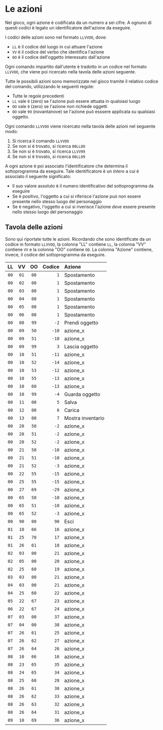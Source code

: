 # Le azioni

Nel gioco, ogni azione è codificata da un numero a sei cifre. A ognuno di questi codici è legato un identificatore dell'azione da eseguire.

I codici delle azioni sono nel formato `LLVVOO`, dove:

- `LL` è il codice del luogo in cui attuare l'azione
- `VV` è il codice del verbo che identifica l'azione
- `OO` è il codice dell'oggetto interessato dall'azione

Ogni comando impartito dall'utente è tradotto in un codice nel formato `LLVVOO`, che viene poi ricercato nella tavola delle azioni seguente.

Tutte le possibili azioni sono memorizzate nel gioco tramite il relativo codice del comando, utilizzando le seguenti regole:

- Tutte le regole precedenti
- `LL` vale `0` (zero) se l'azione può essere attuata in qualsiasi luogo
- `OO` vale `0` (zero) se l'azione non richiede oggetti
- `OO` vale `99` (novantanove) se l'azione può esssere applicata su qualsiasi oggetto.

Ogni comando `LLVVOO` viene ricercato nella tavola delle azioni nel seguente modo:

1. Si ricerca il comando `LLVVOO`
2. Se non si è trovato, si ricerca `00LLOO`
3. Se non si è trovato, si ricerca `LLVV99`
4. Se non si è trovato, si ricerca `00LL99`

A ogni azione è poi associato l'identificatore che determina il sottoprogramma da eseguire. Tale identificatore è un _intero_ a cui è associato il seguente significato:

- Il suo valore assoluto è il numero identificativo del sottoprogramma da eseguire
- Se è positivo, l'oggetto a cui si riferisce l'azione può non essere presente nello stesso luogo del personaggio
- Se è negativo, l'oggetto a cui si riverisce l'azione _deve_ essere presente nello stesso luogo del personaggio

## Tavola delle azioni

Sono qui riportate tutte le azioni. Ricordando che sono identificate da un codice in formato `LLVVOO`, la colonna "LL" contiene `LL`, la colonna "VV" contiene `VV` e la colonna "OO" contiene `OO`. La colonna "Azione" contiene, invece, il codice del sottoprogramma da eseguire.

|  LL   |  VV   |  OO   | Codice | Azione            |
| :---: | :---: | :---: | -----: | :---------------- |
| `00`  | `01`  | `00`  |    `1` | Spostamento       |
| `00`  | `02`  | `00`  |    `1` | Spostamento       |
| `00`  | `03`  | `00`  |    `1` | Spostamento       |
| `00`  | `04`  | `00`  |    `1` | Spostamento       |
| `00`  | `05`  | `00`  |    `1` | Spostamento       |
| `00`  | `06`  | `00`  |    `1` | Spostamento       |
| `00`  | `08`  | `99`  |   `-2` | Prendi oggetto    |
| `00`  | `09`  | `50`  |  `-10` | azione_x          |
| `00`  | `09`  | `51`  |  `-10` | azione_x          |
| `00`  | `09`  | `99`  |    `3` | Lascia oggetto    |
| `00`  | `10`  | `51`  |  `-11` | azione_x          |
| `00`  | `10`  | `52`  |  `-14` | azione_x          |
| `00`  | `10`  | `53`  |  `-12` | azione_x          |
| `00`  | `10`  | `55`  |  `-13` | azione_x          |
| `00`  | `10`  | `60`  |  `-13` | azione_x          |
| `00`  | `10`  | `99`  |   `-4` | Guarda oggetto    |
| `00`  | `11`  | `00`  |    `5` | Salva             |
| `00`  | `12`  | `00`  |    `6` | Carica            |
| `00`  | `13`  | `00`  |    `7` | Mostra inventario |
| `00`  | `20`  | `50`  |   `-2` | azione_x          |
| `00`  | `20`  | `51`  |   `-2` | azione_x          |
| `00`  | `20`  | `52`  |   `-2` | azione_x          |
| `00`  | `21`  | `50`  |  `-10` | azione_x          |
| `00`  | `21`  | `51`  |  `-10` | azione_x          |
| `00`  | `21`  | `52`  |   `-3` | azione_x          |
| `00`  | `22`  | `55`  |  `-15` | azione_x          |
| `00`  | `25`  | `55`  |  `-15` | azione_x          |
| `00`  | `27`  | `69`  |  `-29` | azione_x          |
| `00`  | `65`  | `50`  |  `-10` | azione_x          |
| `00`  | `65`  | `51`  |  `-10` | azione_x          |
| `00`  | `65`  | `52`  |   `-3` | azione_x          |
| `00`  | `90`  | `00`  |   `90` | Esci              |
| `01`  | `10`  | `66`  |   `16` | azione_x          |
| `01`  | `25`  | `70`  |   `17` | azione_x          |
| `01`  | `26`  | `61`  |   `18` | azione_x          |
| `02`  | `03`  | `00`  |   `21` | azione_x          |
| `02`  | `05`  | `00`  |   `20` | azione_x          |
| `02`  | `25`  | `60`  |   `19` | azione_x          |
| `03`  | `03`  | `00`  |   `21` | azione_x          |
| `04`  | `03`  | `00`  |   `21` | azione_x          |
| `04`  | `25`  | `60`  |   `22` | azione_x          |
| `05`  | `22`  | `67`  |   `23` | azione_x          |
| `06`  | `22`  | `67`  |   `24` | azione_x          |
| `07`  | `03`  | `00`  |   `37` | azione_x          |
| `07`  | `04`  | `00`  |   `38` | azione_x          |
| `07`  | `26`  | `61`  |   `25` | azione_x          |
| `07`  | `26`  | `62`  |   `27` | azione_x          |
| `07`  | `26`  | `64`  |   `26` | azione_x          |
| `08`  | `10`  | `66`  |   `16` | azione_x          |
| `08`  | `23`  | `65`  |   `35` | azione_x          |
| `08`  | `24`  | `65`  |   `34` | azione_x          |
| `08`  | `25`  | `60`  |   `28` | azione_x          |
| `08`  | `26`  | `61`  |   `30` | azione_x          |
| `08`  | `26`  | `62`  |   `33` | azione_x          |
| `08`  | `26`  | `63`  |   `32` | azione_x          |
| `08`  | `26`  | `64`  |   `31` | azione_x          |
| `09`  | `10`  | `69`  |   `36` | azione_x          |